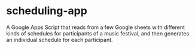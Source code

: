 # scheduling-app

A Google Apps Script that reads from a few Google sheets with different kinds of schedules for participants of a music festival, and then generates an individual schedule for each participant.


